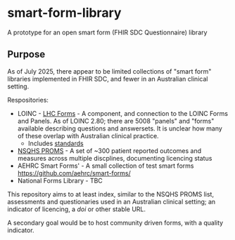 # smart-form-library
A prototype for an open smart form (FHIR SDC Questionnaire) library

## Purpose

As of July 2025, there appear to be limited collections of "smart form" libraries implemented in FHIR SDC, and fewer in an Australian clinical setting.

Respositories:

* LOINC - [LHC Forms](https://lhcforms.nlm.nih.gov/lhcforms) - A component, and connection to the LOINC Forms and Panels. As of LOINC 2.80; there are 5008 "panels" and "forms" available describing questions and answersets. It is unclear how many of these overlap with Australian clinical practice.
  * Includes [standards](https://loinc.org/kb/users-guide/standardized-assessment-measures/)
* [NSQHS PROMS](https://www.safetyandquality.gov.au/our-work/indicators-measurement-and-reporting/patient-reported-outcome-measures/about-proms) - A set of ~300 patient reported outcomes and measures across multiple discplines, documenting licencing status
* AEHRC Smart Forms' - A small collection of test smart forms https://github.com/aehrc/smart-forms/
* National Forms Library - TBC

This repository aims to at least index, similar to the NSQHS PROMS list, assessments and questionaries used in an Australian clinical setting; an indicator of licencing, a *doi* or other stable URL.

A secondary goal would be to host community driven forms, with a quality indicator.

